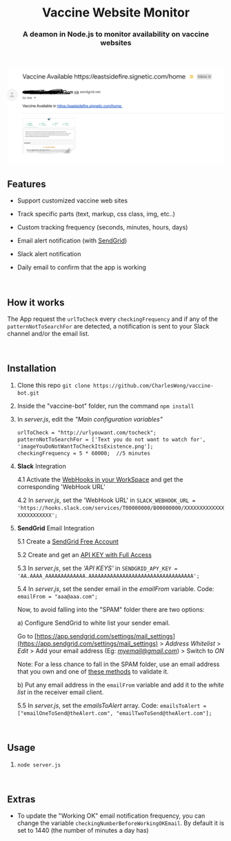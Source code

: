 <h1 align="center"> Vaccine Website Monitor </h1>

<h3 align="center"> A deamon in Node.js to monitor availability on vaccine websites</h3>
<br /> 

<p align="center">
 <img src="https://raw.githubusercontent.com/CharlesWong/vaccine-bot/main/assets/email_notifications.png"/>
</p>

## Features

*  Support customized vaccine web sites

*  Track specific parts (text, markup, css class, img, etc..)

*  Custom tracking frequency (seconds, minutes, hours, days)

*  Email alert notification (with [SendGrid](https://sendgrid.com/))
 
*  Slack alert notification 

*  Daily email to confirm that the app is working

<br /> 

## How it works

The App request the `urlToCheck` every `checkingFrequency` and if any of the `patternNotToSearchFor` are detected, a notification is sent to your Slack channel and/or the email list.

<br />

## Installation

1. Clone this repo `git clone https://github.com/CharlesWong/vaccine-bot.git`

2. Inside the "vaccine-bot" folder, run the command `npm install`

3. In *server.js*, edit the *"Main configuration variables"* 
    ```
    urlToCheck = "http://urlyouwant.com/tocheck";
    patternNotToSearchFor = ['Text you do not want to watch for', 'imageYouDoNotWantToCheckItsExistence.png'];
    checkingFrequency = 5 * 60000;  //5 minutes
    ```

4. **Slack** Integration

   4.1 Activate the [WebHooks in your WorkSpace](https://api.slack.com/incoming-webhooks) and get the corresponding 'WebHook URL'  
   
   4.2 In *server.js*, set the 'WebHook URL' in `SLACK_WEBHOOK_URL = 'https://hooks.slack.com/services/T00000000/B00000000/XXXXXXXXXXXXXXXXXXXXXXXX';`  

5. **SendGrid** Email Integration

    5.1 Create a [SendGrid Free Account](https://sendgrid.com/pricing/)
    
    5.2 Create and get an [API KEY with Full Access](https://app.sendgrid.com/settings/api_keys)
    
    5.3 In *server.js*, set the *'API KEYS'* in `SENDGRID_APY_KEY = 'AA.AAAA_AAAAAAAAAAAAA.AAAAAAAAAAAAAAAAAAAAAAAAAAAAAAAAAA';`
     
    5.4 In *server.js*, set the sender email in the *emailFrom* variable. Code: `emailFrom = "aaa@aaa.com";`
    
      Now, to avoid falling into the "SPAM" folder there are two options:

      a) Configure SendGrid to white list your sender email.
     
      Go to [https://app.sendgrid.com/settings/mail_settings](https://app.sendgrid.com/settings/mail_settings) > *Address Whitelist* > *Edit* > Add your email address (Eg: *myemail@gmail.com*) > Switch to *ON*
       
      Note: For a less chance to fall in the SPAM folder, use an email address that you own and one of [these methods](https://sendgrid.com/blog/email-authentication-explained/) to validate it.
     
      b) Put any email address in the `emailFrom` variable and add it to the *white list* in the receiver email client.
         
    5.5 In *server.js*, set the *emailsToAlert* array. Code: `emailsToAlert = ["emailOneToSend@theAlert.com", "emailTwoToSend@theAlert.com"];` 

<br /> 

## Usage

1. `node server.js`

<br /> 

## Extras

* To update the "Working OK" email notification frequency, you can change the variable `checkingNumberBeforeWorkingOKEmail`. By default it is set to 1440 (the number of minutes a day has)

